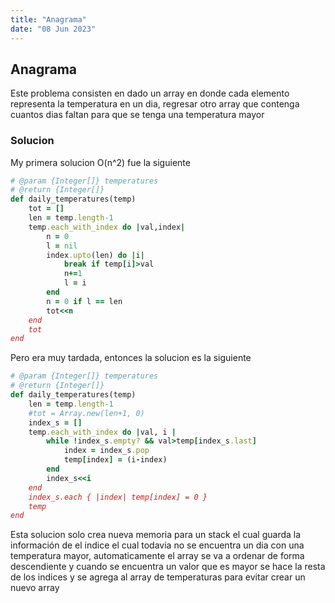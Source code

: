```yaml
---
title: "Anagrama"
date: "08 Jun 2023"
---
```


## Anagrama

Este problema consisten en dado un array en donde cada elemento representa la temperatura en un dia, regresar otro array que contenga cuantos dias faltan para que se tenga una temperatura mayor

### Solucion

My primera solucion O(n^2) fue la siguiente
```rb
# @param {Integer[]} temperatures
# @return {Integer[]}
def daily_temperatures(temp)
    tot = []
    len = temp.length-1
    temp.each_with_index do |val,index|
        n = 0
        l = nil
        index.upto(len) do |i|
            break if temp[i]>val
            n+=1
            l = i
        end
        n = 0 if l == len
        tot<<n
    end
    tot 
end
```

Pero era muy tardada, entonces la solucion es la siguiente

```rb
# @param {Integer[]} temperatures
# @return {Integer[]}
def daily_temperatures(temp)
    len = temp.length-1
    #tot = Array.new(len+1, 0)
    index_s = []
    temp.each_with_index do |val, i |
        while !index_s.empty? && val>temp[index_s.last]
            index = index_s.pop
            temp[index] = (i-index)
        end
        index_s<<i
    end
    index_s.each { |index| temp[index] = 0 }
    temp
end
```

Esta solucion solo crea nueva memoria para un stack el cual guarda la información de el indice el cual todavia no se encuentra un dia con una temperatura mayor, automaticamente
el array se va a ordenar de forma descendiente y cuando se encuentra un valor que es mayor se hace la resta de los indices y se agrega al array de temperaturas para evitar crear un nuevo array
